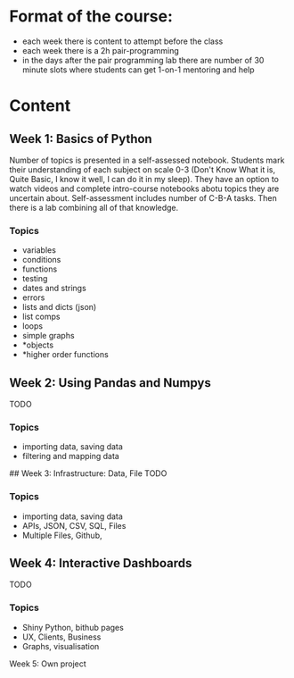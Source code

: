 # Format of the course:
- each week there is content to attempt before the class
- each week there is a 2h pair-programming
- in the days after the pair programming lab there are number of 30 minute slots where students can get 1-on-1 mentoring and help

# Content

## Week 1: Basics of Python
Number of topics is presented in a self-assessed notebook. Students mark their understanding of each subject on scale 0-3 (Don't Know What it is, Quite Basic, I know it well, I can do it in my sleep). They have an option to watch videos and complete intro-course notebooks abotu topics they are uncertain about. Self-assessment includes number of C-B-A tasks. Then there is a lab combining all of that knowledge. 

### Topics
- variables
- conditions
- functions
- testing
- dates and strings
- errors
- lists and dicts (json)
- list comps
- loops
- simple graphs
- *objects
- *higher order functions

## Week 2: Using Pandas and Numpys
TODO

### Topics
- importing data, saving data
- filtering and mapping data

## Week 3: Infrastructure: Data, File
TODO

### Topics
- importing data, saving data
- APIs, JSON, CSV, SQL, Files
- Multiple Files, Github, 

## Week 4: Interactive Dashboards
TODO 

### Topics
- Shiny Python, bithub pages
- UX, Clients, Business
- Graphs, visualisation

Week 5: Own project
